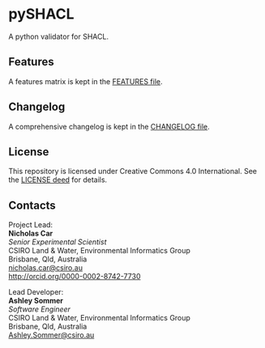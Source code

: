 # pySHACL
A python validator for SHACL.  


## Features
A features matrix is kept in the [FEATURES file](FEATURES.md).


## Changelog
A comprehensive changelog is kept in the [CHANGELOG file](CHANGELOG.md).


## License
This repository is licensed under Creative Commons 4.0 International. See the [LICENSE deed](LICENSE.txt) for details.  


## Contacts
Project Lead:  
**Nicholas Car**  
*Senior Experimental Scientist*  
CSIRO Land & Water, Environmental Informatics Group  
Brisbane, Qld, Australia  
<nicholas.car@csiro.au>  
<http://orcid.org/0000-0002-8742-7730>  

Lead Developer:  
**Ashley Sommer**  
*Software Engineer*  
CSIRO Land & Water, Environmental Informatics Group  
Brisbane, Qld, Australia  
<Ashley.Sommer@csiro.au>  
